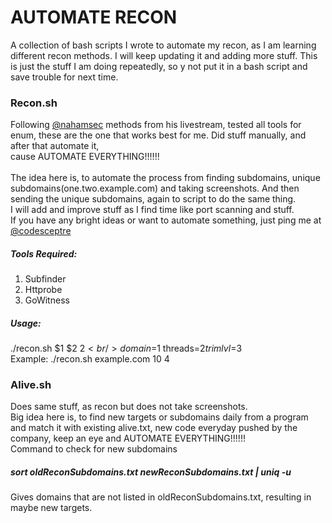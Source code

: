 # AUTOMATE RECON
A collection of bash scripts I wrote to automate my recon, as I am learning different recon methods. I will keep updating it and adding more stuff. This is just the stuff I am doing repeatedly, so y not put it in a bash script and save trouble for next time. 

### Recon.sh
Following [@nahamsec](https://twitter.com/NahamSec) methods from his livestream, tested all tools for enum, these are the one that works best for me. Did stuff manually, and after that automate it, <br />cause 
AUTOMATE EVERYTHING!!!!!! <br />
<br />
The idea here is, to automate the process from finding subdomains, unique subdomains(one.two.example.com) and taking screenshots.
And then sending the unique subdomains, again to script to do the same thing. <br /> 
I will add and improve stuff as I find time like port scanning and stuff. <br />
If you have any bright ideas or want to automate something, just ping me at [@codesceptre](https://twitter.com/codesceptre)
 

##### Tools Required:
1. Subfinder
3. Httprobe
2. GoWitness

##### Usage:
./recon.sh $1 $2 $2 <br />
domain=$1 threads=$2 trimlvl=$3 <br />
Example: ./recon.sh example.com 10 4 <br />

### Alive.sh
Does same stuff, as recon but does not take screenshots. <br />
Big idea here is, to find new targets or subdomains daily from a program and match it with existing alive.txt, new code everyday pushed by the company, keep an eye and AUTOMATE EVERYTHING!!!!!! <br />
Command to check for new subdomains 

##### sort oldReconSubdomains.txt newReconSubdomains.txt | uniq -u

Gives domains that are not listed in oldReconSubdomains.txt, resulting in maybe new targets. <br />
